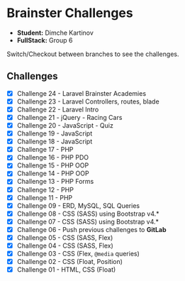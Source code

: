 # Brainster Challenges

-   **Student:** Dimche Kartinov
-   **FullStack:** Group 6

Switch/Checkout between branches to see the challenges.

## Challenges

- [x] Challenge 24 - Laravel Brainster Academies
- [x] Challenge 23 - Laravel Controllers, routes, blade
- [x] Challenge 22 - Laravel Intro
- [x] Challenge 21 - jQuery - Racing Cars
- [x] Challenge 20 - JavaScript - Quiz
- [x] Challenge 19 - JavaScript
- [x] Challenge 18 - JavaScript
- [x] Challenge 17 - PHP
- [x] Challenge 16 - PHP PDO
- [x] Challenge 15 - PHP OOP
- [x] Challenge 14 - PHP OOP
- [x] Challenge 13 - PHP Forms
- [x] Challenge 12 - PHP
- [x] Challenge 11 - PHP
- [x] Challenge 09 - ERD, MySQL, SQL Queries
- [x] Challenge 08 - CSS (SASS) using Bootstrap v4.\*
- [x] Challenge 07 - CSS (SASS) using Bootstrap v4.\*
- [x] Challenge 06 - Push previous challenges to **GitLab**
- [x] Challenge 05 - CSS (SASS, Flex)
- [x] Challenge 04 - CSS (SASS, Flex)
- [x] Challenge 03 - CSS (Flex, `@media` queries)
- [x] Challenge 02 - CSS (Float, Position)
- [x] Challenge 01 - HTML, CSS (Float)
